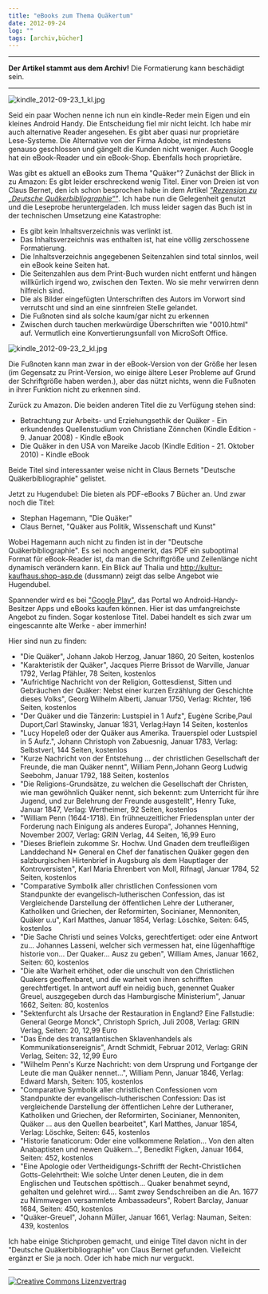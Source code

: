 ```yaml
---
title: "eBooks zum Thema Quäkertum"
date: 2012-09-24
log: ""
tags: [archiv,bücher]
---
```

<hr><b>Der Artikel stammt aus dem Archiv!</b> Die Formatierung kann beschädigt sein.<hr>

![kindle_2012-09-23_1_kl.jpg](kindle_2012-09-23_1_kl.jpg)

Seid ein paar Wochen nenne ich nun ein kindle-Reder mein Eigen und ein kleines Android Handy. Die Entscheidung fiel mir nicht leicht. Ich habe mir auch alternative Reader angesehen. Es gibt aber quasi nur proprietäre Lese-Systeme. Die Alternative von der Firma Adobe, ist mindestens genauso geschlossen und gängelt die Kunden nicht weniger. Auch Google hat ein eBook-Reader und ein eBook-Shop. Ebenfalls hoch proprietäre.</p>
<!--break-->
<p>Was gibt es aktuell an eBooks zum Thema "Quäker"? Zunächst der Blick in zu Amazon: Es gibt leider erschreckend wenig Titel. Einer von Dreien ist von Claus Bernet, den ich schon besprochen habe in dem Artikel <i><a href="http://www.the-independent-friend.de/?q=node/786">"Rezension zu „Deutsche Quäkerbibliographie“"</a></i>. Ich habe nun die Gelegenheit genutzt und die Leseprobe heruntergeladen. Ich muss leider sagen das Buch ist in der technischen Umsetzung eine Katastrophe:
<ul>
<li>Es gibt kein Inhaltsverzeichnis was verlinkt ist.</li>
<li>Das Inhaltsverzeichnis was enthalten ist, hat eine völlig zerschossene Formatierung.</li>
<li>Die Inhaltsverzeichnis angegebenen Seitenzahlen sind total sinnlos, weil ein eBook keine Seiten hat.</li>
<li>Die Seitenzahlen aus dem Print-Buch wurden nicht entfernt und hängen willkürlich irgend wo, zwischen den Texten. Wo sie mehr verwirren denn hilfreich sind.</li>
<li>Die als Bilder eingefügten Unterschriften des Autors im Vorwort sind verrutscht und sind an eine sinnfreien Stelle gelandet.</li>
<li>Die Fußnoten sind als solche kaum/gar nicht zu erkennen</li>
<li>Zwischen durch tauchen merkwürdige Überschriften wie "0010.html" auf. Vermutlich eine Konvertierungsunfall von MicroSoft Office.</li>
</ul>

![kindle_2012-09-23_2_kl.jpg](kindle_2012-09-23_2_kl.jpg)

Die Fußnoten kann man zwar in der eBook-Version von der Größe her lesen (im Gegensatz zu Print-Version, wo einige ältere Leser Probleme auf Grund der Schriftgröße haben werden.), aber das nützt nichts, wenn die Fußnoten in ihrer Funktion nicht zu erkennen sind.</p>

<p>Zurück zu Amazon. Die beiden anderen Titel die zu Verfügung stehen sind:

<ul>
<li> Betrachtung zur Arbeits- und Erziehungsethik der Quäker - Ein erkundendes Quellenstudium von Christiane Zönnchen (Kindle Edition - 9. Januar 2008) - Kindle eBook </li>
<li> Die Quäker in den USA von Mareike Jacob (Kindle Edition - 21. Oktober 2010) - Kindle eBook </li>
</ul>

Beide Titel sind interessanter weise nicht in Claus Bernets "Deutsche Quäkerbibliographie" gelistet.
</p>

<p>Jetzt zu Hugendubel: Die bieten als PDF-eBooks 7 Bücher an. Und zwar noch die Titel:

<ul>
<li>Stephan Hagemann, "Die Quäker"</li>
<li>Claus Bernet, "Quäker aus Politik, Wissenschaft und Kunst"</li>
</ul>

Wobei Hagemann auch nicht zu finden ist in der "Deutsche Quäkerbibliographie". Es sei noch angemerkt, das PDF ein suboptimal Format für eBook-Reader ist, da man die Schriftgröße und Zeilenlänge nicht dynamisch verändern kann. Ein Blick auf Thalia und http://kultur-kaufhaus.shop-asp.de (dussmann) zeigt das selbe Angebot wie Hugendubel.</p>

<p>Spannender wird es bei <a href="http://play.google.com">"Google Play"</a>, das Portal wo Android-Handy-Besitzer Apps und eBooks kaufen können. Hier ist das umfangreichste Angebot zu finden. Sogar kostenlose Titel. Dabei handelt es sich zwar um eingescannte alte Werke - aber immerhin!</p>

<p>
Hier sind nun zu finden:

<ul>
<li>"Die Quäker", Johann Jakob Herzog, Januar 1860, 20 Seiten, kostenlos</li>
<li>"Karakteristik der Quäker", Jacques Pierre Brissot de Warville, Januar 1792, Verlag Pfähler, 78 Seiten, kostenlos</li>
<li>"Aufrichtige Nachricht von der Religion, Gottesdienst, Sitten und Gebräuchen der Quäker: Nebst einer kurzen Erzählung der Geschichte dieses Volks", Georg Wilhelm Alberti, Januar 1750, Verlag: Richter, 196 Seiten, kostenlos</li>
<li>"Der Quäker und die Tänzerin: Lustspiel in 1 Aufz", Eugène Scribe,Paul Duport,Carl Stawinsky, Januar 1831, Verlag:Hayn
14 Seiten, kostenlos</li>
<li>"Lucy Hopeleß oder der Quäker aus Amerika. Trauerspiel oder Lustspiel in 5 Aufz.", Johann Christoph von Zabuesnig,    Januar 1783, Verlag: Selbstverl, 144 Seiten, kostenlos</li>
<li>"Kurze Nachricht von der Entstehung ... der christlichen Gesellschaft der Freunde, die man Quäker nennt", William Penn,Johann Georg Ludwig Seebohm, Januar 1792, 188 Seiten, kostenlos</li>
<li>"Die Religions-Grundsätze, zu welchen die Gesellschaft der Christen, wie man gewöhnlich Quäker nennt, sich bekennt: zum Unterricht für ihre Jugend, und zur Belehrung der Freunde ausgestellt", Henry Tuke, Januar 1847, Verlag: Wertheimer, 92 Seiten, kostenlos</li>
<li>"William Penn (1644-1718). Ein frühneuzeitlicher Friedensplan unter der Forderung nach Einigung als anderes Europa", Johannes Henning,     November 2007, Verlag: GRIN Verlag, 44 Seiten, 16,99 Euro</li>
<li>"Dieses Brieflein zukomme Sr. Hochw. Und Gnaden dem treufleißigen Landdechand N* General en Chef der fanatischen Quäker gegen den salzburgischen Hirtenbrief in Augsburg als dem Hauptlager der Kontroversisten", Karl Maria Ehrenbert von Moll, Rifnagl, Januar 1784, 52 Seiten, kostenlos</li>
<li>"Comparative Symbolik aller christlichen Confessionen vom Standpunkte der evangelisch-lutherischen Confession, das ist Vergleichende Darstellung der öffentlichen Lehre der Lutheraner, Katholiken und Griechen, der Reformirten, Socinianer, Mennoniten, Quäker u.u", Karl Matthes, Januar 1854, Verlag: Löschke, Seiten: 645, kostenlos</li>
<li>"Die Sache Christi und seines Volcks, gerechtfertiget: oder eine Antwort zu... Johannes Lasseni, welcher sich vermessen hat, eine lügenhafftige historie von... Der Quaker... Ausz zu geben", William Ames, Januar 1662, Seiten: 60, kostenlos</li>
<li>"Die alte Warheit erhöhet, oder die unschult von den Christlichen Quakers geoffenbaret, und die warheit von ihren schrifften gerechtfertiget. In antwort auff ein neidig buch, genennet Quaker Greuel, auszgegeben durch das Hamburgische Ministerium", Januar 1662, Seiten: 80, kostenlos</li>
<li>"Sektenfurcht als Ursache der Restauration in England? Eine Fallstudie: General George Monck", Christoph Sprich, Juli 2008, Verlag: GRIN Verlag, Seiten: 20, 12,99 Euro</li>
<li>"Das Ende des transatlantischen Sklavenhandels als Kommunikationsereignis", Arndt Schmidt, Februar 2012, Verlag: GRIN Verlag, Seiten: 32, 12,99 Euro</li>
<li>"Wilhelm Penn's Kurze Nachricht: von dem Ursprung und Fortgange der Leute die man Quäker nennet...", William Penn,     Januar 1846, Verlag: Edward Marsh, Seiten: 105, kostenlos</li>
<li>"Comparative Symbolik aller christlichen Confessionen vom Standpunkte der evangelisch-lutherischen Confession: Das ist vergleichende Darstellung der öffentlichen Lehre der Lutheraner, Katholiken und Griechen, der Reformirten, Socinianer, Mennoniten, Quäker ... aus den Quellen bearbeitet", Karl Matthes, Januar 1854, Verlag: Löschke, Seiten: 645, kostenlos</li>
<li>"Historie fanaticorum: Oder eine vollkommene Relation... Von den alten Anabaptisten und newen Quäkern...", Benedikt Figken, Januar 1664, Seiten: 452, kostenlos</li>
<li>"Eine Apologie oder Vertheidigungs-Schrifft der Recht-Christlichen Gotts-Gelehrtheit: Wie solche Unter denen Leuten, die in dem Englischen und Teutschen spöttisch... Quaker benahmet seynd, gehalten und gelehret wird.... Samt zwey Sendschreiben an die An. 1677 zu Nimmwegen versammlete Ambassadeurs", Robert Barclay, Januar 1684, Seiten: 450, kostenlos</li>
<li>"Quäker-Greuel", Johann Müller, Januar 1661, Verlag: Nauman, Seiten: 439, kostenlos</li>
</ul>

Ich habe einige Stichproben gemacht, und einige Titel davon nicht in der "Deutsche Quäkerbibliographie" von Claus Bernet gefunden. Vielleicht ergänzt er Sie ja noch. Oder ich habe mich nur verguckt.
</p>



<hr>
<a rel="license" href="http://creativecommons.org/licenses/by-sa/3.0/"><img alt="Creative Commons Lizenzvertrag" style="border-width:0" src="http://i.creativecommons.org/l/by-sa/3.0/88x31.png" /></a>
